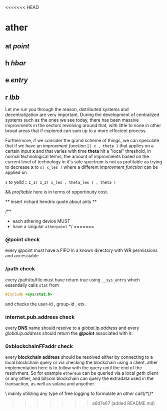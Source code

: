 <<<<<<< HEAD
# ather


## at *point*

## h *hbar*

## e *entry*

## r *lbb*

Let me run you through the reason, distributed systems and decentralization are very important. During the development of centralized systems such as the ones we see today, there has been massive improvments in the sectors revolving around that, with little to none in other broad areas that if explored can sum up to a more effecient process. 

Furthermore, if we consider the grand scheme of things, we can speculate that if we have an *improvment function* `I( x , theta )` that applies on a certain input **x** and that varies with time **theta** hit a "local" threshold, in normal technological terms, the amount of improvments based on the current level of technology in it's sole spectrum is not as profitable as trying to decrease **x** to `s( x_les )` where a different *improvment function* can be applied on 

`s` to yeild :: 
	`I_1( I_2( x_les , theta_les ) , theta )`


&& *profitable* here is in terms of opportinuity cost.


** insert richard hendrix quote about ants **


/**
 * each athering device MUST
 * have a singular `atherpoint`
 */
=======
### @point check

every @point must have a FIFO in a known directory with WR permissions and accessiable


### /path check

every /path/to/file must have return true using `__sys_entry` which essentially calls `stat` from 
```c
#include <sys/stat.h>
```
and checks the user-id , group-id , etx.


### internet.pub.address check

every **DNS** name should resolve to a *global.ip.address* and every *global.ip.address* should return the ***@point*** associated with it.


### 0xblockchainFFaddr check

every **blockchain address** should be resolved either by connecting to a local blockchain query or via checking the blockchain using a client. ather implementation here is to follow with the query until the end of the resolvment. So for example `ethereum` can be queried via a local *geth* client or any other, and bitcoin blockchain can query the extradata used in the transaction, as well as solana and anyother.

\\ mainly utilizing any type of free logging to formulate an **ather call*((*))**


>>>>>>> a6d7e67 (added README.md)
